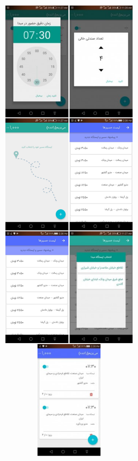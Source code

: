 <p align="center">
  <img src="https://raw.githubusercontent.com/Hamedlq/m_DriverAndroidApp/master/com.mibarim.driver_7078917b-e2b1-4f73-acd5-0dc0cdbd4a74.png.jpg" width="200" title="Departure time">
  
  <img src="https://raw.githubusercontent.com/Hamedlq/m_DriverAndroidApp/master/com.mibarim.driver_8afc661c-3d9f-4fba-8446-f3ee339cbbcd.png.jpg" width="200" title="Time to start">

  <img src="https://raw.githubusercontent.com/Hamedlq/m_DriverAndroidApp/master/com.mibarim.driver_8b0ce837-5133-4c80-8a0c-cea434dfad0f.png" width="200" title="Adding page">
  
  <img src="https://raw.githubusercontent.com/Hamedlq/m_DriverAndroidApp/master/com.mibarim.driver_a39b1dae-1c2b-4e18-b361-d506bed6432e.png" width="200" title="Route list">
  
  <img src="https://raw.githubusercontent.com/Hamedlq/m_DriverAndroidApp/master/com.mibarim.driver_a39b1dae-1c2b-4e18-b361-d506bed6432e.png" width="200" title="Route list">
  
  <img src="https://raw.githubusercontent.com/Hamedlq/m_DriverAndroidApp/master/com.mibarim.driver_a8a7f7f8-7a9e-4e30-93fa-1e36c4bff02d.png.jpg" width="200" title="Station lists">
  
  <img src="https://raw.githubusercontent.com/Hamedlq/m_DriverAndroidApp/master/com.mibarim.driver_affb1410-7d21-4f08-b7d7-3703cc2de915.png.jpg" width="200" title="Routes lists">
  
  
  
</p>

